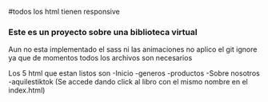 #todos los html tienen responsive
### Este es un proyecto sobre una biblioteca virtual

Aun no esta implementado el sass ni las animaciones
no aplico el git ignore ya que de momentos todos los archivos son necesarios

Los 5 html que estan listos son
-Inicio
-generos
-productos
-Sobre nosotros
-aquilestiktok (Se accede dando click al libro con el mismo nombre en el index.html)
